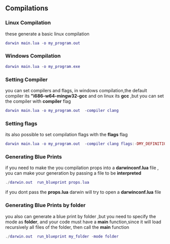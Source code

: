 ## Compilations

### Linux Compilation
these generate a basic linux compilation

```lua
darwin main.lua -o my_program.out  
```

### Windows Compilation
```lua
darwin main.lua -o my_program.exe
```
### Setting Compiler
you can set compilers and flags, in windows compilation,the default compiler its 
**"i686-w64-mingw32-gcc** and  on linux its **gcc** ,but you can set the compiler with 
**compiler** flag 
```lua
darwin main.lua -o my_program.out  -compiler clang
```
### Setting flags 
its also possible to set  compilation flags with the **flags** flag 
```lua
darwin main.lua -o my_program.out  -compiler clang flags:-DMY_DEFINITION flags:--static
```

### Generating Blue Prints
if you need to make the you compilation props into a **darwinconf.lua** file , you can make your generation by passing a file to be **interpreted** 
```lua
./darwin.out  run_blueprint props.lua 
```
if you dont pass the **props.lua** darwin will try to open a  **darwinconf.lua**  file 

### Generating Blue Prints by  folder 
you also can generate a blue print by folder ,but you need to specify the mode as **folder**, and your code 
must have a **main** function,since it will load recursively all files of the folder, then 
call the **main** function

```lua
./darwin.out  run_blueprint my_folder -mode folder 
```
